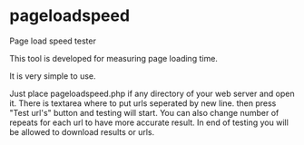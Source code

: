 # pageloadspeed
Page load speed tester

This tool is developed for measuring page loading time.

It is very simple to use.

Just place pageloadspeed.php if any directory of your web server and open it. There is textarea where to put urls seperated by new line. then press "Test url's" button and testing will start. You can also change number of repeats for each url to have more accurate result. In end of testing you will be allowed to download results or urls.
